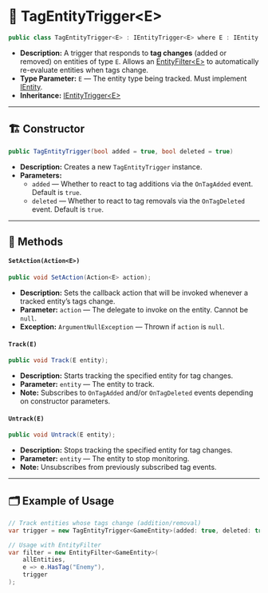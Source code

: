 # 🧩 TagEntityTrigger\<E>

```csharp
public class TagEntityTrigger<E> : IEntityTrigger<E> where E : IEntity
```

- **Description:** A trigger that responds to **tag changes** (added or removed) on entities of type `E`. Allows
  an [EntityFilter\<E>](EntityFilter%601.md) to automatically re-evaluate entities when tags change.
- **Type Parameter:** `E` — The entity type being tracked. Must implement [IEntity](../Entities/IEntity.md).
- **Inheritance:** [IEntityTrigger\<E>](IEntityTrigger%601.md)

---

## 🏗️ Constructor

```csharp
public TagEntityTrigger(bool added = true, bool deleted = true)
```

- **Description:** Creates a new `TagEntityTrigger` instance.
- **Parameters:**
    - `added` — Whether to react to tag additions via the `OnTagAdded` event. Default is `true`.
    - `deleted` — Whether to react to tag removals via the `OnTagDeleted` event. Default is `true`.

---

## 🏹 Methods

#### `SetAction(Action<E>)`

```csharp
public void SetAction(Action<E> action);
```

- **Description:** Sets the callback action that will be invoked whenever a tracked entity’s tags change.
- **Parameter:** `action` — The delegate to invoke on the entity. Cannot be `null`.
- **Exception:** `ArgumentNullException` — Thrown if `action` is `null`.

#### `Track(E)`

```csharp
public void Track(E entity);
```

- **Description:** Starts tracking the specified entity for tag changes.
- **Parameter:** `entity` — The entity to track.
- **Note:** Subscribes to `OnTagAdded` and/or `OnTagDeleted` events depending on constructor parameters.

#### `Untrack(E)`

```csharp
public void Untrack(E entity);
```

- **Description:** Stops tracking the specified entity for tag changes.
- **Parameter:** `entity` — The entity to stop monitoring.
- **Note:** Unsubscribes from previously subscribed tag events.

---

## 🗂 Example of Usage

```csharp
// Track entities whose tags change (addition/removal)
var trigger = new TagEntityTrigger<GameEntity>(added: true, deleted: true);

// Usage with EntityFilter
var filter = new EntityFilter<GameEntity>(
    allEntities,
    e => e.HasTag("Enemy"),
    trigger
);
```
